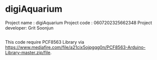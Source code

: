 # digiAquarium
Project name : digiAquarium      Project code : 0607202325662348      Project developer: Grit Soonjun
##
This code require PCF8563 Library via https://www.mediafire.com/file/a21cix5ojpgqg0n/PCF8563-Arduino-Library-master.zip/file.
